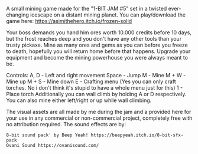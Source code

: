 A small mining game made for the "1-BIT JAM #5" set in a twisted ever-changing icescape on a distant mining planet.
You can play/download the game here: https://asimithehero.itch.io/frozen-solid

Your boss demands you hand him ores worth 10.000 credits before 10 days, but the frost reaches deep and you don't have any other tools than your trusty pickaxe. 
Mine as many ores and gems as you can before you freeze to death, hopefully you will return home before that happens. Upgrade your equipment and become the mining powerhouse you were always meant to be.

Controls:
A, D - Left and right movement
Space - Jump
M - Mine
M + W - Mine up
M + S - Mine down
E - Crafting menu (Yes you can only craft torches. No i don't think it's stupid to have a whole menu just for this)
1 - Place torch
Additionally you can wall climb by holding A or D respectively. You can also mine either left/right or up while wall climbing.

The visual assets are all made by me during the jam and a provided here for your use in any commercial or non-commercial project, completely free with no attribution required.
The sound effects are by:

    8-bit sound pack' by Beep Yeah! https://beepyeah.itch.io/8-bit-sfx-pack
    Ovani Sound https://ovanisound.com/
